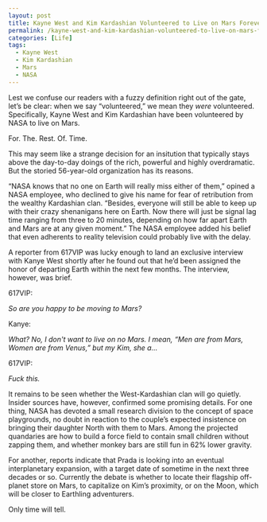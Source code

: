 ```yaml
---
layout: post
title: Kayne West and Kim Kardashian Volunteered to Live on Mars Forever
permalink: /kayne-west-and-kim-kardashian-volunteered-to-live-on-mars-forever/
categories: [Life]
tags:
  - Kayne West
  - Kim Kardashian
  - Mars
  - NASA
---
```

Lest we confuse our readers with a fuzzy definition right out of the gate, let’s be clear: when we say “volunteered,” we mean they <em>were </em>volunteered. Specifically, Kayne West and Kim Kardashian have been volunteered by NASA to live on Mars.

For. The. Rest. Of. Time.

This may seem like a strange decision for an insitution that typically stays above the day-to-day doings of the rich, powerful and highly overdramatic. But the storied 56-year-old organization has its reasons.

“NASA knows that no one on Earth will really miss either of them,” opined a NASA employee, who declined to give his name for fear of retribution from the wealthy Kardashian clan. “Besides, everyone will still be able to keep up with their crazy shenanigans here on Earth. Now there will just be signal lag time ranging from three to 20 minutes, depending on how far apart Earth and Mars are at any given moment.” The NASA employee added his belief that even adherents to reality television could probably live with the delay.

A reporter from 617VIP was lucky enough to land an exclusive interview with Kanye West shortly after he found out that he’d been assigned the honor of departing Earth within the next few months. The interview, however, was brief.

617VIP:

<em>So are you happy to be moving to Mars?</em>

Kanye:

<em>What? No, I don't want to live on no Mars. I mean, “Men are from Mars, Women are from Venus,” but my Kim, she a...</em>

617VIP:

<em>Fuck this.</em>

It remains to be seen whether the West-Kardashian clan will go quietly. Insider sources have, however, confirmed some promising details. For one thing, NASA has devoted a small research division to the concept of space playgrounds, no doubt in reaction to the couple’s expected insistence on bringing their daughter North with them to Mars. Among the projected quandaries are how to build a force field to contain small children without zapping them, and whether monkey bars are still fun in 62% lower gravity.

For another, reports indicate that Prada is looking into an eventual interplanetary expansion, with a target date of sometime in the next three decades or so. Currently the debate is whether to locate their flagship off-planet store on Mars, to capitalize on Kim’s proximity, or on the Moon, which will be closer to Earthling adventurers.

Only time will tell.
